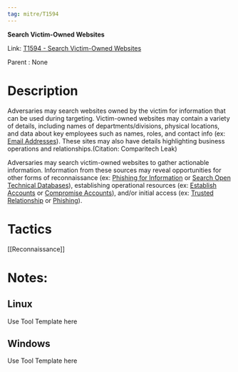 ```yaml
---
tag: mitre/T1594
---
```


**Search Victim-Owned Websites**

Link: [T1594 - Search Victim-Owned Websites](https://attack.mitre.org/techniques/T1594)

Parent : None


# Description

Adversaries may search websites owned by the victim for information that can be used during targeting. Victim-owned websites may contain a variety of details, including names of departments/divisions, physical locations, and data about key employees such as names, roles, and contact info (ex: [Email Addresses](https://attack.mitre.org/techniques/T1589/002)). These sites may also have details highlighting business operations and relationships.(Citation: Comparitech Leak)

Adversaries may search victim-owned websites to gather actionable information. Information from these sources may reveal opportunities for other forms of reconnaissance (ex: [Phishing for Information](https://attack.mitre.org/techniques/T1598) or [Search Open Technical Databases](https://attack.mitre.org/techniques/T1596)), establishing operational resources (ex: [Establish Accounts](https://attack.mitre.org/techniques/T1585) or [Compromise Accounts](https://attack.mitre.org/techniques/T1586)), and/or initial access (ex: [Trusted Relationship](https://attack.mitre.org/techniques/T1199) or [Phishing](https://attack.mitre.org/techniques/T1566)).

# Tactics


[[Reconnaissance]]


# Notes:

## Linux

Use Tool Template here

## Windows

Use Tool Template here